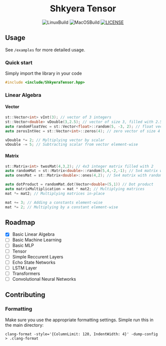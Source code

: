 <div align="center">
 
<h1>Shkyera Tensor</h1>

<div>

![LinuxBuild](https://github.com/fszewczyk/shkyera-tensor/actions/workflows/linux.yml/badge.svg) 
![MacOSBuild](https://github.com/fszewczyk/shkyera-tensor/actions/workflows/macos.yml/badge.svg) 
[![LICENSE](https://img.shields.io/badge/license-Beerware-yellow)](LICENSE) 

</div>

</div>

## Usage
See `/examples` for more detailed usage.

### Quick start
Simply import the library in your code
```cpp
#include <include/ShkyeraTensor.hpp>
```

### Linear Algebra
#### Vector
```cpp
st::Vector<int> vInt(3); // vector of 3 integers
st::Vector<double> vDouble(3,2.5); // vector of size 3, filled with 2.5 doubles
auto randomFloatVec = st::Vector<float>::random(5, -3, 2); // float vector of size 5, filled with random values between -3 and 2
auto zerosIntVec = st::Vector<int>::zeros(4); // zero vector of size 4

vDouble *= 2; // Myltiplying vector by scalar
vDouble -= 5; // Subtracting scalar from vector element-wise
```

#### Matrix
```cpp
st::Matrix<int> twosMat(4,3,2); // 4x3 integer matrix filled with 2
auto randomMat = st::Matrix<double>::random(5,4,-2,-1); // 5x4 matrix with random doubles between -2 and 1
auto onesMat = st::Matrix<double>::ones(4,2); // 5x4 matrix with random ones

auto dotProduct = randomMat.dot(Vector<double>(5,1)) // Dot product 
auto matrixMultiplication = mat * mat2; // Multiplying matrices
mat *= mat2; // Multiplying matrices in-place

mat += 3; // Adding a constants element-wise
mat *= 2; // Multiplying by a constant element-wise
```

## Roadmap
- [X] Basic Linear Algebra
- [ ] Basic Machine Learning
- [ ] Basic MLP
- [ ] Tensor
- [ ] Simple Reccurent Layers
- [ ] Echo State Networks
- [ ] LSTM Layer
- [ ] Transformers
- [ ] Convolutional Neural Networks

## Contributing
### Formatting
Make sure you use the appropriate formatting settings. Simple run this in the main directory:
```
clang-format -style='{ColumnLimit: 120, IndentWidth: 4}' -dump-config > .clang-format
```
